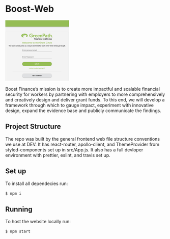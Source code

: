 # Boost-Web

<img src="src/assets/images/DisplayPic.png" width="200">

Boost Finance’s mission is to create more impactful and scalable financial security for workers by partnering with employers to more comprehensively and creatively design and deliver grant funds. To this end, we will develop a framework through which to gauge impact, experiment with innovative design, expand the evidence base and publicly communicate the findings.

## Project Structure

The repo was built by the general frontend web file structure conventions we use at DEV. It has react-router, apollo-client, and ThemeProvider from styled-components set up in src/App.js. It also has a full devloper environment with prettier, eslint, and travis set up.

## Set up

To install all dependecies run:

```bash
$ npm i
```

## Running

To host the website locally run:

```bash
$ npm start
```
